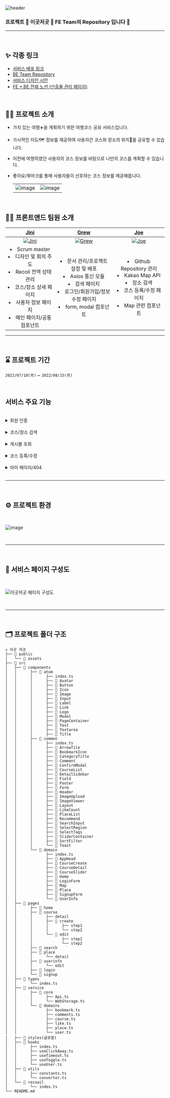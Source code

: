 
![header](https://capsule-render.vercel.app/api?type=waving&color=509FFB&height=250&section=header&text=여행할%20땐%20💙이곳저곳💙&fontSize=50&animation=fadeIn&fontAlignY=40)

### 프로젝트 💙 이곳저곳 💙 FE Team의 Repository 입니다 💨

---

<br>

## ✨ 각종 링크
- [서비스 배포 링크](https://team-09-p2p-fe.vercel.app/)
- [BE Team Repository](https://github.com/prgrms-web-devcourse/Team_09_p2p_BE)
- [서비스 디자인 시안](https://www.figma.com/file/onoKw42yTUry66GTglwMXr/%EC%9D%B4%EA%B3%B3%EC%A0%80%EA%B3%B3-%EB%94%94%EC%9E%90%EC%9D%B8%EC%8B%9C%EC%95%88?node-id=0%3A1)
- [FE + BE 전체 노션 (산출물 관리 페이지)](https://www.notion.so/backend-devcourse/09-48ce376644e14edeb9b6e41c646680e4)

<br>

## 💁‍♂️ 프로젝트 소개
- 가치 있는 여행✈️을 계획하기 위한 여행코스 공유 서비스입니다.
- 가시적인 지도🗺 정보를 제공하여 사용자간 코스와 장소의 위치📍를 공유할 수 있습니다.
- 이전에 여행하였던 사용자의 코스 정보를 바탕으로 나만의 코스를 계획할 수 있습니다.
- 좋아요/북마크를 통해 사용자들이 선호하는 코스 정보를 제공해줍니다.
 
  |||
  |-|-|
  |![image](https://user-images.githubusercontent.com/15838144/187860440-807f338a-dce6-411c-9539-04aea5c94dda.png)|![image](https://user-images.githubusercontent.com/15838144/187860485-465c4fbc-ac65-4374-9755-b78a9d37531c.png)|


<br>


## 🙋🏻 프론트앤드 팀원 소개

|                                      [Jini](https://github.com/jinist94)                                      |                                    [Grew](https://github.com/ryong9rrr)                                     |                                       [Joe](https://github.com/hwoo3303)                                       |
| :-------------------------------------------------------------------------------------------------------------: | :-------------------------------------------------------------------------------------------------------------: | :-------------------------------------------------------------------------------------------------------------: |
| [![Jini](https://user-images.githubusercontent.com/15838144/187839940-59d65c87-59f5-4f15-a096-ef322ea9b2ea.png)](https://github.com/jinist94) | [![Grew](https://user-images.githubusercontent.com/15838144/184652462-e56f4b15-f713-433a-a452-208c0d38cef6.png)](https://github.com/ryong9rrr) | [![Joe](https://user-images.githubusercontent.com/15838144/173637791-afd31c0a-6d87-464e-ab22-a15058b1361c.png)](https://github.com/hwoo3303) |
|<li>Scrum master</li><li>디자인 및 회의 주도</li><li>Recoil 전역 상태 관리</li><li>코스/장소 상세 페이지</li><li>사용자 정보 페이지</li><li>메인 페이지/공통 컴포넌트</li>|<li>문서 관리/프로젝트 설정 및 배포</li><li>Axios 통신 모듈</li><li>검색 페이지</li><li>로그인/회원가입/정보 수정 페이지</li><li>form, modal 컴포넌트</li>|<li>Github Repository 관리</li><li>Kakao Map API</li><li>장소 검색</li><li>코스 등록/수정 페이지</li><li>Map 관련 컴포넌트</li>|
---

<br>

## ⌛️ 프로젝트 기간

`2022/07/18(月)` ~ `2022/08/15(月)`

<br>

## 서비스 주요 기능

<br>

<details>
<summary>회원 인증</summary>
<div markdown="3">

|회원가입|로그인|
|:-:|:-:|
|![회원가입-min](https://user-images.githubusercontent.com/15838144/187829769-5953a912-f6f6-453e-87b3-1ad2777655b5.gif)|![로그인-min](https://user-images.githubusercontent.com/15838144/187830219-38d15eea-46c7-4884-bbe0-42ecda5cf5fc.gif)|

</div>

</details>
<br>


<details>
<summary>코스/장소 검색</summary>

<div markdown="3">

|여행 코스 검색|필터링 검색|
|:-:|:-:|
|![코스 검색-min](https://user-images.githubusercontent.com/15838144/187831481-a87a3314-42bc-4a29-932d-0f09b9e8a5db.gif)|![검색 필터링](https://user-images.githubusercontent.com/15838144/187848847-cd2edc37-99db-4bb9-adbd-cf492bb4b247.gif)|

</div>

</details>

<br>

<details>
<summary>게시물 조회</summary>

<div markdown="3">

|코스 조회|장소 조회|
|:-:|:-:|
|![코스 상세 조회](https://user-images.githubusercontent.com/15838144/187851723-74672aa6-c7ed-46d5-953f-a1ff303aacf2.gif)|![장소 상세 조회](https://user-images.githubusercontent.com/15838144/187851920-7f2ebce5-4b60-4689-b16e-48296c384fc6.gif)|
|**댓글 작성**|**좋아요/북마크**|
|![댓글작성](https://user-images.githubusercontent.com/15838144/187851020-ac8c9877-2dfe-4ad1-88c7-a15bc617beb0.gif)|![좋아요:북마크](https://user-images.githubusercontent.com/15838144/187852190-c1fc36ed-078a-4a32-a670-d4bfd24261c3.gif)|

</div>

</details>

<br>

<details>
<summary>코스 등록/수정</summary>

<div markdown="3">

|코스 입력|코스 상세 입력|
|:-:|:-:|
|![코스 입력-min](https://user-images.githubusercontent.com/15838144/187831662-377674c2-7278-4ec2-9d6a-c6b68008872e.gif)|![코스 상세 입력-min](https://user-images.githubusercontent.com/15838144/187831691-2f30dd8b-7393-4d8f-8a0c-b711618b0723.gif)|

</div>

</details>

<br>

<details>
<summary>마이 페이지/404</summary>

<div markdown="3">

|마이 페이지 메인|내 정보 변경|
|:-:|:-:|
|![마이 페이지](https://user-images.githubusercontent.com/15838144/187848869-158b49d5-c889-4769-99b9-65a2650b76df.gif)|![내정보변경](https://user-images.githubusercontent.com/15838144/187849228-cb184f5b-90b7-4887-a655-97f9272057c6.gif)|
|**비밀번호 변경**|**잘못된 페이지**|
|![비밀번호변경](https://user-images.githubusercontent.com/15838144/187849237-21d79611-65de-4acb-bd9b-26ca8e5bf693.gif)|![404](https://user-images.githubusercontent.com/15838144/187852621-4e0935f6-a889-472c-8513-b47272eb3c5a.gif)|

</div>

</details>


<br>

----

<br>

## ⚙️ 프로젝트 환경

<br>

![image](https://user-images.githubusercontent.com/15838144/187862160-9527df7c-c0d9-424c-87ae-e566bffd9416.png)

<br>

---

<br>

## 📃 서비스 페이지 구성도

<br>

![이곳저곳 페이지 구성도](https://user-images.githubusercontent.com/15838144/187838943-af54e701-ea39-4b2c-8b5d-8b4fdf0a3375.png)

<br>

---

<br>

## 🗂 프로젝트 폴더 구조

```
✈️ 이곳 저곳 
├── 📂 public
│   └── 📂 assets
├── 📂 src
│   ├── 📂 components
│   │      ├── 📂 atom
│   │      │      ├── index.ts
│   │      │      ├── 📂 Avatar
│   │      │      ├── 📂 Button
│   │      │      ├── 📂 Icon
│   │      │      ├── 📂 Image
│   │      │      ├── 📂 Input
│   │      │      ├── 📂 Label
│   │      │      ├── 📂 Link
│   │      │      ├── 📂 Logo
│   │      │      ├── 📂 Modal
│   │      │      ├── 📂 PageContainer
│   │      │      ├── 📂 Text
│   │      │      ├── 📂 Textarea
│   │      │      ├── 📂 Title
│   │      ├── 📂 common
│   │      │      ├── index.ts
│   │      │      ├── 📂 ArrowTile
│   │      │      ├── 📂 BookmarkIcon
│   │      │      ├── 📂 CategoryTitle
│   │      │      ├── 📂 Comment
│   │      │      ├── 📂 ConfirmModal
│   │      │      ├── 📂 CourseList
│   │      │      ├── 📂 DetailSidebar
│   │      │      ├── 📂 Field
│   │      │      ├── 📂 Footer
│   │      │      ├── 📂 Form
│   │      │      ├── 📂 Header
│   │      │      ├── 📂 ImageUpload
│   │      │      ├── 📂 ImageViewer
│   │      │      ├── 📂 Layout
│   │      │      ├── 📂 LikeCount
│   │      │      ├── 📂 PlaceList
│   │      │      ├── 📂 Recommend
│   │      │      ├── 📂 SearchInput
│   │      │      ├── 📂 SelectRegion
│   │      │      ├── 📂 SelectTags
│   │      │      ├── 📂 SliderContainer
│   │      │      ├── 📂 SortFilter
│   │      │      └── 📂 Toast
│   │      └── 📂 domain
│   │             ├── index.ts
│   │             ├── 📂 AppHead
│   │             ├── 📂 CourseCreate
│   │             ├── 📂 CourseDetail
│   │             ├── 📂 CourseSlider
│   │             ├── 📂 Home
│   │             ├── 📂 LoginForm
│   │             ├── 📂 Map
│   │             ├── 📂 Place
│   │             ├── 📂 SignupForm
│   │             └── 📂 UserInfo
│   ├── 📂 pages
│   │      ├── 📂 home
│   │      ├── 📂 course
│   │      │      ├── detail
│   │      │      ├── 📂 create
│   │      │      │      ├── step1
│   │      │      │      └── step2
│   │      │      └── 📂 edit
│   │      │             ├── step1
│   │      │             └── step2
│   │      ├── 📂 search
│   │      ├── 📂 place
│   │      │      └── detail
│   │      ├── 📂 userinfo
│   │      │      └── edit
│   │      ├── 📂 login
│   │      └── 📂 signup
│   ├── 📂 types
│   │      └── index.ts
│   ├── 📂 service
│   │      ├── 📂 core
│   │      │      ├── Api.ts
│   │      │      └── WebStorage.ts
│   │      └── 📂 domains
│   │             ├── bookmark.ts
│   │             ├── comments.ts
│   │             ├── course.ts
│   │             ├── like.ts
│   │             ├── place.ts
│   │             └── user.ts
│   ├── 📂 styles(글로벌)
│   ├── 📂 hooks
│   │      ├── index.ts
│   │      ├── useClickAway.ts
│   │      ├── useTimeout.ts
│   │      ├── useToggle.ts
│   │      └── useUser.ts
│   ├── 📂 utils
│   │      ├── constants.ts
│   │      └── converter.ts
│   └── 📂 recoail
│          └── index.ts
└── README.md
```
